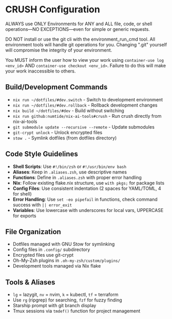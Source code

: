# CRUSH Configuration

ALWAYS use ONLY Environments for ANY and ALL file, code, or shell operations—NO EXCEPTIONS—even for simple or generic requests.

DO NOT install or use the git cli with the environment_run_cmd tool. All environment tools will handle git operations for you. Changing ".git" yourself will compromise the integrity of your environment.

You MUST inform the user how to view your work using `container-use log <env_id>` AND `container-use checkout <env_id>`. Failure to do this will make your work inaccessible to others.

## Build/Development Commands
- `nix run ~/dotfiles/#dev.switch` - Switch to development environment
- `nix run ~/dotfiles/#dev.rollback` - Rollback development changes
- `nix build ~/dotfiles/#dev` - Build without switching
- `nix run github:numtide/nix-ai-tools#crush` - Run crush directly from nix-ai-tools
- `git submodule update --recursive --remote` - Update submodules
- `git-crypt unlock` - Unlock encrypted files
- `stow .` - Symlink dotfiles (from dotfiles directory)

## Code Style Guidelines
- **Shell Scripts**: Use `#!/bin/zsh` or `#!/usr/bin/env bash`
- **Aliases**: Keep in `.aliases.zsh`, use descriptive names
- **Functions**: Define in `.aliases.zsh` with proper error handling
- **Nix**: Follow existing flake.nix structure, use `with pkgs;` for package lists
- **Config Files**: Use consistent indentation (2 spaces for YAML/TOML, 4 for shell)
- **Error Handling**: Use `set -eo pipefail` in functions, check command success with `|| error_exit`
- **Variables**: Use lowercase with underscores for local vars, UPPERCASE for exports

## File Organization
- Dotfiles managed with GNU Stow for symlinking
- Config files in `.config/` subdirectory
- Encrypted files use git-crypt
- Oh-My-Zsh plugins in `.oh-my-zsh/custom/plugins/`
- Development tools managed via Nix flake

## Tools & Aliases
- `lg` = lazygit, `nv` = nvim, `k` = kubectl, `tf` = terraform
- Use `rg` (ripgrep) for searching, `fzf` for fuzzy finding
- Starship prompt with git branch display
- Tmux sessions via `tmdef()` function for project management
